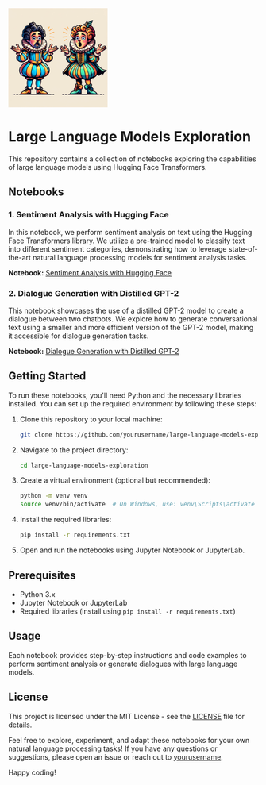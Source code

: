 <img src="ca6ee405-3f84-46a9-b309-8e336a65eb83.webp" width="200" height="200">


# Large Language Models Exploration

This repository contains a collection of notebooks exploring the capabilities of large language models using Hugging Face Transformers.

## Notebooks

### 1. Sentiment Analysis with Hugging Face

In this notebook, we perform sentiment analysis on text using the Hugging Face Transformers library. We utilize a pre-trained model to classify text into different sentiment categories, demonstrating how to leverage state-of-the-art natural language processing models for sentiment analysis tasks.

**Notebook:** [Sentiment Analysis with Hugging Face](Sentiment_Analysis.ipynb)

### 2. Dialogue Generation with Distilled GPT-2

This notebook showcases the use of a distilled GPT-2 model to create a dialogue between two chatbots. We explore how to generate conversational text using a smaller and more efficient version of the GPT-2 model, making it accessible for dialogue generation tasks.

**Notebook:** [Dialogue Generation with Distilled GPT-2](Shakespearian_Dialog.ipynb)

## Getting Started

To run these notebooks, you'll need Python and the necessary libraries installed. You can set up the required environment by following these steps:

1. Clone this repository to your local machine:

   ```bash
   git clone https://github.com/yourusername/large-language-models-exploration.git
   ```

2. Navigate to the project directory:

   ```bash
   cd large-language-models-exploration
   ```

3. Create a virtual environment (optional but recommended):

   ```bash
   python -m venv venv
   source venv/bin/activate  # On Windows, use: venv\Scripts\activate
   ```

4. Install the required libraries:

   ```bash
   pip install -r requirements.txt
   ```

5. Open and run the notebooks using Jupyter Notebook or JupyterLab.

## Prerequisites

- Python 3.x
- Jupyter Notebook or JupyterLab
- Required libraries (install using `pip install -r requirements.txt`)

## Usage

Each notebook provides step-by-step instructions and code examples to perform sentiment analysis or generate dialogues with large language models.

## License

This project is licensed under the MIT License - see the [LICENSE](LICENSE) file for details.

Feel free to explore, experiment, and adapt these notebooks for your own natural language processing tasks! If you have any questions or suggestions, please open an issue or reach out to [yourusername](https://github.com/yourusername).

Happy coding!
